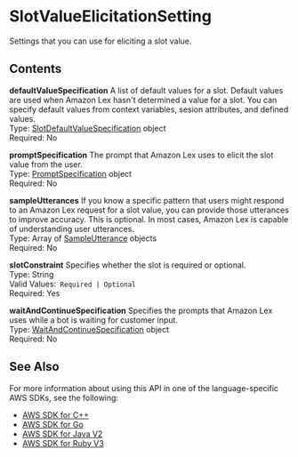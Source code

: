 # SlotValueElicitationSetting<a name="API_SlotValueElicitationSetting"></a>

Settings that you can use for eliciting a slot value\.

## Contents<a name="API_SlotValueElicitationSetting_Contents"></a>

 **defaultValueSpecification**   <a name="lexv2-Type-SlotValueElicitationSetting-defaultValueSpecification"></a>
A list of default values for a slot\. Default values are used when Amazon Lex hasn't determined a value for a slot\. You can specify default values from context variables, sesion attributes, and defined values\.  
Type: [SlotDefaultValueSpecification](API_SlotDefaultValueSpecification.md) object  
Required: No

 **promptSpecification**   <a name="lexv2-Type-SlotValueElicitationSetting-promptSpecification"></a>
The prompt that Amazon Lex uses to elicit the slot value from the user\.  
Type: [PromptSpecification](API_PromptSpecification.md) object  
Required: No

 **sampleUtterances**   <a name="lexv2-Type-SlotValueElicitationSetting-sampleUtterances"></a>
If you know a specific pattern that users might respond to an Amazon Lex request for a slot value, you can provide those utterances to improve accuracy\. This is optional\. In most cases, Amazon Lex is capable of understanding user utterances\.  
Type: Array of [SampleUtterance](API_SampleUtterance.md) objects  
Required: No

 **slotConstraint**   <a name="lexv2-Type-SlotValueElicitationSetting-slotConstraint"></a>
Specifies whether the slot is required or optional\.  
Type: String  
Valid Values:` Required | Optional`   
Required: Yes

 **waitAndContinueSpecification**   <a name="lexv2-Type-SlotValueElicitationSetting-waitAndContinueSpecification"></a>
Specifies the prompts that Amazon Lex uses while a bot is waiting for customer input\.   
Type: [WaitAndContinueSpecification](API_WaitAndContinueSpecification.md) object  
Required: No

## See Also<a name="API_SlotValueElicitationSetting_SeeAlso"></a>

For more information about using this API in one of the language\-specific AWS SDKs, see the following:
+  [AWS SDK for C\+\+](https://docs.aws.amazon.com/goto/SdkForCpp/models.lex.v2-2020-08-07/SlotValueElicitationSetting) 
+  [AWS SDK for Go](https://docs.aws.amazon.com/goto/SdkForGoV1/models.lex.v2-2020-08-07/SlotValueElicitationSetting) 
+  [AWS SDK for Java V2](https://docs.aws.amazon.com/goto/SdkForJavaV2/models.lex.v2-2020-08-07/SlotValueElicitationSetting) 
+  [AWS SDK for Ruby V3](https://docs.aws.amazon.com/goto/SdkForRubyV3/models.lex.v2-2020-08-07/SlotValueElicitationSetting) 